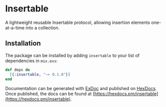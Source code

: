 # Insertable

A lightweight reusable Insertable protocol, allowing insertion elements one-at-a-time into a collection.

## Installation

The package can be installed
by adding `insertable` to your list of dependencies in `mix.exs`:

```elixir
def deps do
  [{:insertable, "~> 0.1.0"}]
end
```

Documentation can be generated with [ExDoc](https://github.com/elixir-lang/ex_doc)
and published on [HexDocs](https://hexdocs.pm). Once published, the docs can
be found at [https://hexdocs.pm/insertable](https://hexdocs.pm/insertable).

